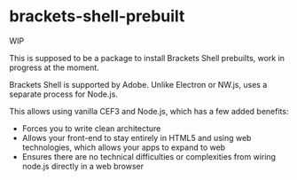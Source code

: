 # brackets-shell-prebuilt
WIP

This is supposed to be a package to install Brackets Shell prebuilts, work in progress at the moment.

Brackets Shell is supported by Adobe. Unlike Electron or NW.js, uses a separate process for Node.js. 

This allows using vanilla CEF3 and Node.js, which has a few added benefits:

* Forces you to write clean architecture
* Allows your front-end to stay entirely in HTML5 and using web technologies, which allows your apps to expand to web
* Ensures there are no technical difficulties or complexities from wiring node.js directly in a web browser
